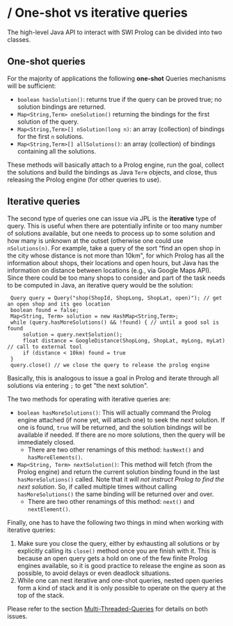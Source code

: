 # / One-shot vs iterative queries

The high-level Java API to interact with SWI Prolog can be divided into two classes.

## One-shot queries

For the majority of applications the following **one-shot** Queries mechanisms will be sufficient:

* `boolean hasSolution()`: returns true if the query can be proved true; no solution bindings are returned.
* `Map<String,Term> oneSolution()` returning the bindings for the first solution of the query.
* `Map<String,Term>[] nSolution(long n)`: an array (collection) of bindings for the first `n` solutions. 
* `Map<String,Term>[] allSolutions()`: an array (collection) of bindings containing all the solutions.

These methods will basically attach to a Prolog engine, run the goal, collect the solutions and build the bindings as Java `Term` objects, and close, thus releasing the Prolog engine (for other queries to use).

## Iterative queries

The second type of queries one can issue via JPL is the **iterative** type of query. This is useful when there are potentially infinite or too many number of solutions available, but one needs to process up to some solution and how many is unknown at the outset (otherwise one could use `nSolutions(n)`. For example, take a query of the sort "find an open shop in the city whose distance is not more than 10km", for which Prolog has all the information about shops, their locations and open hours, but Java has the information on distance between locations (e.g., via Google Maps API). Since there could be too many shops to consider and part of the task needs to be computed in Java, an iterative query would be the solution:

     Query query = Query("shop(ShopId, ShopLong, ShopLat, open)"); // get an open shop and its geo location
     boolean found = false;
     Map<String, Term> solution = new HashMap<String,Term>;
     while (query.hasMoreSolutions() && !found) { // until a good sol is found
         solution = query.nextSolution();
         float distance = GoogleDistance(ShopLong, ShopLat, myLong, myLat) // call to external tool
         if (distance < 10km) found = true
     }
     query.close() // we close the query to release the prolog engine

Basically, this is analogous to issue a goal in Prolog and iterate through all solutions via entering `;` to get "the next solution".

The two methods for operating with iterative queries are:

* `boolean hasMoreSolutions()`: This will actually command the Prolog engine attached (if none yet, will attach one) to seek the _next_ solution. If one is found, `true` will be returned, and the solution bindings will be available if needed. If there are no more solutions, then the query will be immediately closed.
    * There are two other renamings of this method: `hasNext()` and `hasMoreElements()`.
* `Map<String, Term> nextSolution()`: This method will fetch (from the Prolog engine) and return the current solution binding found in the last `hasMoreSolutions()` called. Note that it _will not instruct Prolog to find the next solution_. So, if called multiple times without calling `hasMoreSolutions()` the same binding will be returned over and over.
    * There are two other renamings of this method: `next()` and `nextElement()`.


Finally, one has to have the following two things in mind when working with iterative queries:

1. Make sure you close the query, either by exhausting all solutions or by explicitly calling its `close()` method once you are finish with it. This is because an open query gets a hold on one of the few finite Prolog engines available, so it is good practice to release the engine as soon as possible, to avoid delays or even deadlock situations.
2. While one can nest iterative and one-shot queries, nested open queries form a kind of stack and it is only possible to operate on the query at the top of the stack. 

Please refer to the section [Multi-Threaded-Queries](Multi-Threaded-Queries) for details on both issues.
